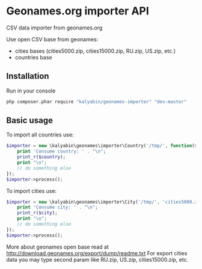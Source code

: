 # Geonames.org importer API
CSV data importer from geonames.org

Use open CSV base from geonames:
- cities bases (cities5000.zip, cities15000.zip, RU.zip, US.zip, etc.)
- countries base

## Installation

Run in your console
```bash
php composer.phar require "kalyabin/geonames-importer" "dev-master"
```

## Basic usage

To import all countries use:
```php
$importer = new \kalyabin\geonames\importer\Country('/tmp/', function($country) {
    print 'Consume country: ' . "\n";
    print_r($country);
    print "\n";
    // do something else
});
$importer->process();
```

To import cities use:
```php
$importer = new \kalyabin\geonames\importer\City('/tmp/', 'cities5000.zip', function($city) {
    print 'Consume city: ' . "\n";
    print_r($city);
    print "\n";
    // do something else
});
$importer->process();
```

More about geonames open base read at http://download.geonames.org/export/dump/readme.txt
For export cities data you may type second param like RU.zip, US.zip, cities15000.zip, etc. 
